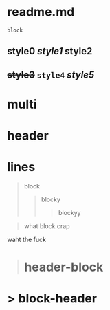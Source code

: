 # readme.md
```
block
```

## style0 *style1* **style2**

## ~~style3~~ `style4` _style5_

# multi
# header
# lines

> block
> > blocky
> > > blockyy


> what
block
crap
>

waht the fuck

> # header-block

# > block-header


